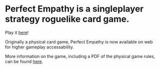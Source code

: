 # Perfect Empathy is a singleplayer strategy roguelike card game.

Play it [here](https://v-exec.github.io/Perfect-Empathy/)!

Originally a physical card game, Perfect Empathy is now available on web for higher gameplay accessability.

More information on the game, including a PDF of the physical game rules, can be found [here](https://v-os.ca/perfect%20empathy).